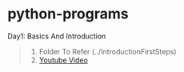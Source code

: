# python-programs

Day1: Basics And Introduction

> 1. Folder To Refer (../IntroductionFirstSteps) <br />
> 2. [Youtube Video](https://www.youtube.com/watch?v=rfscVS0vtbw) <br />